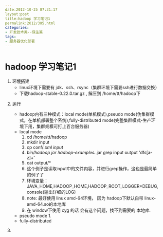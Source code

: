 ```yaml
---
date:2012-10-25 07:31:17
layout:post
title:hadoop 学习笔记1
permalink:2012/305.html
categories:
- 开发技术类--谋生篇
tags:
- 服务器优化部署
---
```



<h1>
	hadoop 学习笔记1
</h1>
<ol>
	<li>
		环境搭建
		<ul>
			<li>
				linux环境下需要有 jdk、ssh、rsync（集群环境下需要ssh进行数据交换）
			</li>
			<li>
				下载hadoop-stable-0.22.0.tar.gz , 解压到 /home/tt/hadoop下
			</li>
		</ul>
	</li>
	<li>
		<p>
			运行
		</p>
		<ul>
			<li>
				hadoop内有三种模式：local mode(单机模式),pseudo mode(伪集群模式，在单机部署整个系统),fully-distributed mode(完整集群模式-生产环境下用，集群规模可打上百台服务器)
			</li>
			<li>
				local mode
				<ol>
					<li>
						cd /home/tt/hadoop
					</li>
					<li>
						mkdir input
					</li>
					<li>
						cp conf/<em>.xml input</em> 
					</li>
<em> </em> 
					<li>
						<em>bin/hadoop jar hadoop-examples.</em>.jar grep input output 'dfs[a-z]+'
					</li>
					<li>
						cat output/*
					</li>
					<li>
						这个例子是读取input中的文件内容，并进行grep操作，这也是最简单的例子了
					</li>
					<li>
						环境变量： JAVA_HOME,HADOOP_HOME,HADOOP_ROOT_LOGGER=DEBUG,console(输出详细的LOG)
					</li>
					<li>
						note: 最好使用 linux amd-64环境， 因为 hadoop下默认自带 linux-amd-64.so的本地库
					</li>
					<li>
						在 window下使用 cyg 的话 会有这个问题，找不到需要的 本地库.
					</li>
				</ol>
			</li>
			<li>
				pseudo mode
1.
			</li>
			<li>
				fully-distributed&nbsp;
			</li>
		</ul>
	</li>
	<li>
		<p>
			&nbsp; &nbsp;
		</p>
		<p>
			<br />
		</p>
	</li>
</ol>